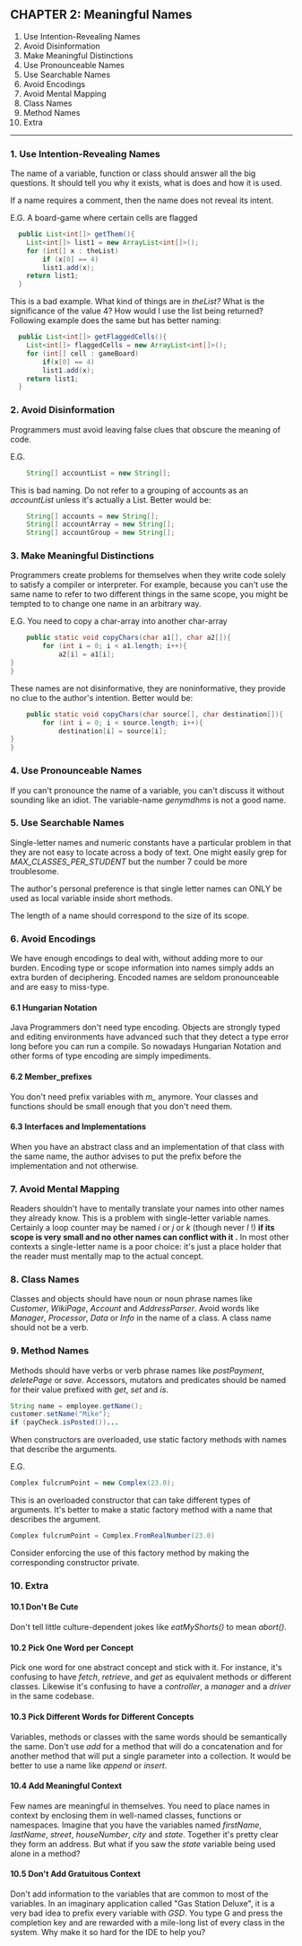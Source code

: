 ## CHAPTER 2: Meaningful Names

1. Use Intention-Revealing Names
2. Avoid Disinformation
3. Make Meaningful Distinctions
4. Use Pronounceable Names
5. Use Searchable Names
6. Avoid Encodings
7. Avoid Mental Mapping
8. Class Names
9. Method Names
10. Extra

---

### 1. Use Intention-Revealing Names

The name of a variable, function or class should answer all the big questions. It should tell
you why it exists, what is does and how it is used.

If a name requires a comment, then the name does not reveal its intent.

E.G. A board-game where certain cells are flagged
```java
  public List<int[]> getThem(){  
    List<int[]> list1 = new ArrayList<int[]>();
    for (int[] x : theList)
        if (x[0] == 4)
        list1.add(x);
    return list1;
  }
```


This is a bad example. What kind of things are in *theList?* What is the significance of the
value 4? How would I use the list being returned? 
Following example does the same but has better naming: 

```java
  public List<int[]> getFlaggedCells(){  
    List<int[]> flaggedCells = new ArrayList<int[]>();
    for (int[] cell : gameBoard)
        if(x[0] == 4)
        list1.add(x);
    return list1;
  }
```

### 2. Avoid Disinformation

Programmers must avoid leaving false clues that obscure the meaning of code. 

E.G. 

```java
    String[] accountList = new String[];
```

This is bad naming. Do not refer to a grouping of accounts as an *accountList* unless it's actually
a List. Better would be: 

```java
    String[] accounts = new String[];
    String[] accountArray = new String[];
    String[] accountGroup = new String[];                   
```

### 3. Make Meaningful Distinctions

Programmers create problems for themselves when they write code solely to satisfy a compiler 
or interpreter. For example, because you can't use the same name to refer to two different things
in the same scope, you might be tempted to to change one name in an arbitrary way. 

E.G. You need to copy a char-array into another char-array

```java
    public static void copyChars(char a1[], char a2[]){
        for (int i = 0; i < a1.length; i++){
            a2[i] = a1[i];
}
}
```

These names are not disinformative, they are noninformative, they provide no clue to the author's
intention. Better would be:

```java
    public static void copyChars(char source[], char destination[]){
        for (int i = 0; i < source.length; i++){
            destination[i] = source[i];
}
}
```

### 4. Use Pronounceable Names

If you can't pronounce the name of a variable, you can't discuss it without sounding like an idiot. The variable-name
*genymdhms* is not a good name.

### 5. Use Searchable Names

Single-letter names and numeric constants have a particular problem in that they are not easy
to locate across a body of text. One might easily grep for *MAX_CLASSES_PER_STUDENT* but the number 7 could be 
more troublesome. 

The author's personal preference is that single letter names can ONLY be used as 
local variable inside short methods. 

The length of a name should correspond to the size of its scope. 

### 6. Avoid Encodings

We have enough encodings to deal with, without adding more to our burden. Encoding type or scope
information into names simply adds an extra burden of deciphering. Encoded names are seldom 
pronounceable and are easy to miss-type.

####    6.1 Hungarian Notation
Java Programmers don't need type encoding. Objects are strongly typed and editing environments
have advanced such that they detect a type error long before you can run a compile. So nowadays
Hungarian Notation and other forms of type encoding are simply impediments.

####    6.2 Member_prefixes
You don't need prefix variables with *m_* anymore. Your classes and functions should be small
enough that you don't need them. 

####    6.3 Interfaces and Implementations
When you have an abstract class and an implementation of that class with the same name, the 
author advises to put the prefix before the implementation and not otherwise. 

### 7. Avoid Mental Mapping
Readers shouldn't have to mentally translate your names into other names they already know. This is
a problem with single-letter variable names. Certainly a loop counter may be named *i* or *j* or *k* 
(though never *l* !) **if its scope is very small and no other names can conflict with it .** In most other contexts a
single-letter name is a poor choice: it's just a place holder that the reader must mentally map to the actual concept.

### 8. Class Names
Classes and objects should have noun or noun phrase names  like *Customer*, *WikiPage*, *Account* and *AddressParser*.
Avoid words like *Manager*, *Processor*, *Data* or *Info* in the name of a class. A class name should not be a verb.

### 9. Method Names
Methods should have verbs or verb phrase names like *postPayment*, *deletePage* or *save*. Accessors, mutators and predicates
should be named for their value prefixed with *get*, *set* and *is*. 

```java
String name = employee.getName();
customer.setName("Mike");
if (payCheck.isPosted())...
```
When constructors are overloaded, use static factory methods with names that describe the arguments.

E.G.

```java
Complex fulcrumPoint = new Complex(23.0);
```

This is an overloaded constructor that can take different types of arguments. It's better to make a static 
factory method with a name that describes the argument. 

```java
Complex fulcrumPoint = Complex.FromRealNumber(23.0)
```
Consider enforcing the use of this factory method by making the corresponding constructor private.

### 10. Extra

#### 10.1 Don't Be Cute 
Don't tell little culture-dependent jokes like *eatMyShorts()* to mean *abort()*.

#### 10.2 Pick One Word per Concept
Pick one word for one abstract concept and stick with it. For instance, it's confusing to have *fetch*, *retrieve*,
and *get* as equivalent methods or different classes. Likewise it's confusing to have a *controller*, a *manager*
and a *driver* in the same codebase.

#### 10.3 Pick Different Words for Different Concepts
Variables, methods or classes with the same words should be semantically the same. Don't use *add* for a method
that will do a concatenation and for another method that will put a single parameter into a collection. It would 
be better to use a name like *append* or *insert*.

#### 10.4 Add Meaningful Context
Few names are meaningful in themselves. You need to place names in context by enclosing them in well-named
classes, functions or namespaces. Imagine that you have the variables named *firstName*, *lastName*, *street*, 
*houseNumber*, *city* and *state*. Together it's pretty clear they form an address. But what if you saw
the *state* variable being used alone in a method? 

#### 10.5 Don't Add Gratuitous Context
Don't add information to the variables that are common to most of the variables. In an imaginary application
called "Gas Station Deluxe", it is a very bad idea to prefix every variable with *GSD*. You type G and press
the completion key and are rewarded with a mile-long list of every class in the system. Why make it so hard for the 
IDE to help you?






